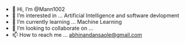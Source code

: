 - 👋 Hi, I’m @Mann1002
- 👀 I’m interested in ... Artificial Intelligence and software devlopment
- 🌱 I’m currently learning ... Machine Learning 
- 💞️ I’m looking to collaborate on ... 
- 📫 How to reach me ... abhinandansaole@gmail.com

<!---
Mann1002/Mann1002 is a ✨ special ✨ repository because its `README.md` (this file) appears on your GitHub profile.
You can click the Preview link to take a look at your changes.
--->

